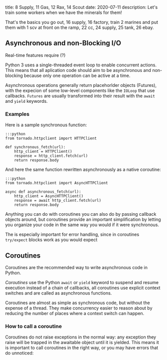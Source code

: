 title: 8 Supply, 11 Gas, 12 Rax, 14 Scout 
date: 2020-07-11
description: Let's train some workers when we have the minerals for them!

That's the basics you go out, 16 supply, 16 factory, train 2 marines and put them with 1 scv at front on the ramp, 22 cc, 24 supply, 25 tank, 26 ebay.

## Asynchronous and non-Blocking I/O

Real-time features require (?)

Python 3 uses a single-threaded event loop to enable concurrent actions. This means that all aplication code should aim to be asynchronous and non-blocking because only one operation can be active at a time.

Asynchronous operations generally return placehorlder objects (Futures), with the expecion of some low-level components like the `IOLoop` that use callbacks.
`Futures` are usually transformed into their result with the `await` and `yield` keywords.

### Examples

Here is a sample synchronous function:

```
:::python
from tornado.httpclient import HTTPClient

def synchronous_fetch(url):
    http_client = HTTPClient()
    response = http_client.fetch(url)
    return response.body
```

And here the same function rewritten asynchronously as a native coroutine:

```
:::python
from tornado.httpclient import AsyncHTTPClient

async def asynchronous_fetch(url):
    http_client = AsyncHTTPClient()
    response = await http_client.fetch(url)
    return response.body
```

Anything you can do with coroutines you can also do by passing callback objects around, but coroutines
provide an important simplification by letting you organize your code in the same way you would if it
were synchronous.

The is especially important for error handling, since in coroutines `try/expect` blocks work as you would expect

## Coroutines

Coroutines are the recommended way to write asynchronous code in Python.

*Coroutines* use the Python `await` or `yield` keyword to suspend and resume execution instead of a chain of callbacks, all coroutines use explicit context switches and are called as asynchronous functions.

Coroutines are almost as simple as synchronous code, but without the expense of a thread. They make concurrency easier to reason about by reducing the number of places where a context switch can happen.

### How to call a coroutine

Coroutines do not raise exceptions in the normal way: any exception they raise will be trapped in the awaitable object until it is yielded. This means it is important to call coroutines in the right way, or you may have errors that do unnoticed:


